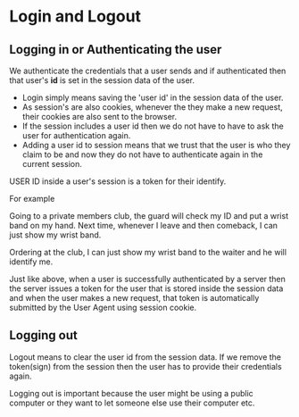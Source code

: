 
# Login and Logout

## Logging in or Authenticating the user

We authenticate the credentials that a user sends and if authenticated then that user's **id** is set in the session data of the user.

- Login simply means saving the 'user id' in the session data of the user.
- As session's are also cookies, whenever the they make a new request, their cookies are also sent to the browser.
- If the session includes a user id then we do not have to have to ask the user for authentication again.
- Adding a user id to session means that we trust that the user is who they claim to be and now they do not have to authenticate again in the current session. 

USER ID inside a user's session is a token for their identify.

For example

Going to a private members club, the guard will check my ID and put a wrist band on my hand. Next time, whenever I leave and then comeback, I can just show my wrist band.

Ordering at the club, I can just show my wrist band to the waiter and he will identify me.

Just like above, when a user is successfully authenticated by a server then the server issues a token for the user that is stored inside the session data and when the user makes a new request, that token is automatically submitted by the User Agent using session cookie.


## Logging out

Logout means to clear the user id from the session data. If we remove the token(sign) from the session then the user has to provide their credentials again.

Logging out is important because the user might be using a public computer or they want to let someone else use their computer etc.
